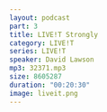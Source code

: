 ```yaml
---
layout: podcast
part: 3
title: LIVE!T Strongly
category: LIVE!T
series: LIVE!T
speaker: David Lawson
mp3: 32371.mp3
size: 8605287
duration: "00:20:30"
image: liveit.png
---
```


